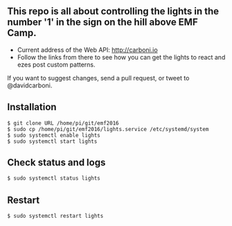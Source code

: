 ## This repo is all about controlling the lights in the number '1' in the sign on the hill above EMF Camp.

 * Current address of the Web API: http://carboni.io
 * Follow the links from there to see how you can get the lights to react and ezes post custom patterns.


If you want to suggest changes, send a pull request, or tweet to @davidcarboni.

## Installation

```
$ git clone URL /home/pi/git/emf2016
$ sudo cp /home/pi/git/emf2016/lights.service /etc/systemd/system
$ sudo systemctl enable lights
$ sudo systemctl start lights
```

## Check status and logs

```bash
$ sudo systemctl status lights
```

## Restart

```bash
$ sudo systemctl restart lights
```


